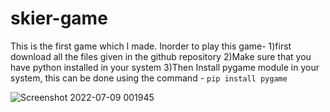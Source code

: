 # skier-game
This is the first game which I made.
Inorder to play this game-
1)first download all the files given in the github repository
2)Make sure that you have python installed in your system
3)Then Install pygame module in your system, this can be done using the command - `pip install pygame`

![Screenshot 2022-07-09 001945](https://user-images.githubusercontent.com/100489575/178053077-df36d70e-f2e2-4a38-a975-67987e253261.png)


